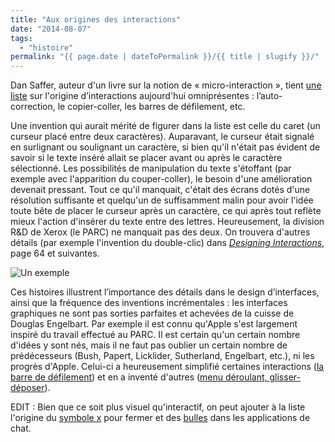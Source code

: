 ```yaml
---
title: "Aux origines des interactions"
date: "2014-08-07"
tags:
  - "histoire"
permalink: "{{ page.date | dateToPermalink }}/{{ title | slugify }}/"
---
```


Dan Saffer, auteur d'un livre sur la notion de « micro-interaction », tient [une liste](http://microinteractions.com/the-origins-of-famous-microinteractions/) sur l'origine d’interactions aujourd'hui omniprésentes : l’auto-correction, le copier-coller, les barres de défilement, etc.

Une invention qui aurait mérité de figurer dans la liste est celle du caret (un curseur placé entre deux caractères). Auparavant, le curseur était signalé en surlignant ou soulignant un caractère, si bien qu'il n'était pas évident de savoir si le texte inséré allait se placer avant ou après le caractère sélectionné. Les possibilités de manipulation du texte s'étoffant (par exemple avec l'apparition du couper-coller), le besoin d'une amélioration devenait pressant. Tout ce qu'il manquait, c'était des écrans dotés d'une résolution suffisante et quelqu'un de suffisamment malin pour avoir l'idée toute bête de placer le curseur après un caractère, ce qui après tout reflète mieux l'action d'insérer du texte entre des lettres. Heureusement, la division R&D de Xerox (le PARC) ne manquait pas des deux. On trouvera d'autres détails (par exemple l'invention du double-clic) dans [_Designing Interactions_](http://www.designinginteractions.com/), page 64 et suivantes.

![Un exemple](/assets/images/bash.png " Un exemple")

Ces histoires illustrent l’importance des détails dans le design d’interfaces, ainsi que la fréquence des inventions incrémentales : les interfaces graphiques ne sont pas sorties parfaites et achevées de la cuisse de Douglas Engelbart. Par exemple il est connu qu'Apple s'est largement inspiré du travail effectué au PARC. Il est certain qu'un certain nombre d'idées y sont nés, mais il ne faut pas oublier un certain nombre de prédécesseurs (Bush, Papert, Licklider, Sutherland, Engelbart, etc.), ni les progrès d'Apple. Celui-ci a heureusement simplifié certaines interactions ([la barre de défilement](https://wormsandviruses.com/2014/07/its-windowful-life/)) et en a inventé d'autres ([menu déroulant, glisser-déposer](http://www.folklore.org/StoryView.py?project=Macintosh&story=On_Xerox,_Apple_and_Progress.txt)).

EDIT : Bien que ce soit plus visuel qu'interactif, on peut ajouter à la liste l'origine du [symbole x](https://medium.com/solve-for-x/x-to-close-417936dfc0dc) pour fermer et des [bulles](http://jens.mooseyard.com/2008/03/18/The-Origin-Of-The-iChat-UI/) dans les applications de chat.
